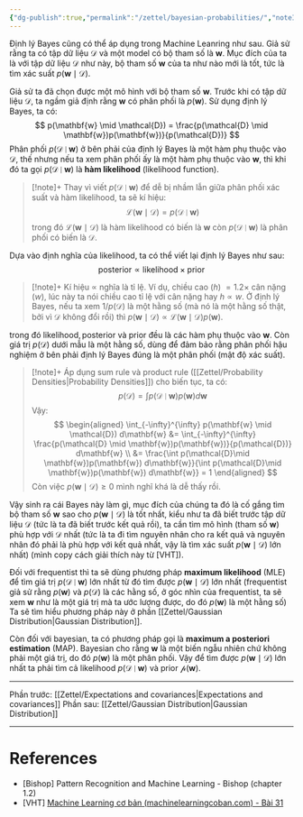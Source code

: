```yaml
---
{"dg-publish":true,"permalink":"/zettel/bayesian-probabilities/","noteIcon":"📝","created":"2024-04-22T12:19:56.445+07:00","updated":"2024-04-23T20:23:09.238+07:00"}
---
```


Định lý Bayes cũng có thể áp dụng trong Machine Leanring như sau. Giả sử rằng ta có tập dữ liệu $\mathcal{D}$ và một model có bộ tham số là $\mathbf{w}$. Mục đích của ta là với tập dữ liệu $\mathcal{D}$ như này, bộ tham số $\mathbf{w}$ của ta như nào mới là tốt, tức là tìm xác suất $p(\mathbf{w} \mid \mathcal{D})$.

Giả sử ta đã chọn được một mô hình với bộ tham số $\mathbf{w}$. Trước khi có tập dữ liệu $\mathcal{D}$, ta ngầm giả định rằng $\mathbf{w}$ có phân phối là $p(\mathbf{w})$. Sử dụng định lý Bayes, ta có:
$$
p(\mathbf{w} \mid \mathcal{D}) = \frac{p(\mathcal{D} \mid \mathbf{w})p(\mathbf{w})}{p(\mathcal{D})}
$$
Phân phối $p(\mathcal{D} \mid \mathbf{w})$ ở bên phải của định lý Bayes là một hàm phụ thuộc vào $\mathcal{D}$, thế nhưng nếu ta xem phân phối ấy là một hàm phụ thuộc vào $\mathbf{w}$, thì khi đó ta gọi $p(\mathcal{D} \mid \mathbf{w})$ là **hàm likelihood** (likelihood function).

>[!note]+
>Thay vì viết $p(\mathcal{D} \mid \mathbf{w})$ để dễ bị nhầm lẫn giữa phân phối xác suất và hàm likelihood, ta sẽ kí hiệu:
>$$
\mathcal{L}(\mathbf{w} \mid \mathcal{D}) = p(\mathcal{D} \mid \mathbf{w})
>$$
>trong đó $\mathcal{L}(\mathbf{w} \mid \mathcal{D})$ là hàm likelihood có biến là $\mathbf{w}$ còn $p(\mathcal{D} \mid \mathbf{w})$ là phân phối có biến là $\mathcal{D}$.

Dựa vào định nghĩa của likelihood, ta có thể viết lại định lý Bayes như sau:
$$
\text{posterior} \propto \text{likelihood} \times \text{prior}
$$
>[!note]+
>Kí hiệu $\propto$ nghĩa là tỉ lệ. Ví dụ, chiều cao ($h$) $= 1.2 \times$ cân nặng ($w$), lúc này ta nói chiều cao tỉ lệ với cân nặng hay $h \propto w$. Ở định lý Bayes, nếu ta xem $1 / p(\mathcal{D})$ là một hằng số (mà nó là một hằng số thật, bởi vì $\mathcal{D}$ không đổi rồi) thì $p(\mathbf{w} \mid \mathcal{D}) \propto \mathcal{L}(\mathbf{w} \mid \mathcal{D})p(\mathbf{w})$.

trong đó $\text{likelihood}, \text{posterior}$ và $\text{prior}$ đều là các hàm phụ thuộc vào $\mathbf{w}$. Còn giá trị $p(\mathcal{D})$ dưới mẫu là một hằng số, dùng để đảm bảo rằng phân phối hậu nghiệm ở bên phải định lý Bayes đúng là một phân phối (mật độ xác suất).

>[!note]+
>Áp dụng sum rule và product rule ([[Zettel/Probability Densities\|Probability Densities]]) cho biến tục, ta có:
>$$
>p(\mathcal{D}) = \int p(\mathcal{D} \mid \mathbf{w}) p(\mathbf{w}) d\mathbf{w}
>$$
>Vậy:
>$$
\begin{aligned}
\int_{-\infty}^{\infty} p(\mathbf{w} \mid \mathcal{D}) d\mathbf{w} &= \int_{-\infty}^{\infty} \frac{p(\mathcal{D} \mid \mathbf{w})p(\mathbf{w})}{p(\mathcal{D})} d\mathbf{w} \\
&= \frac{\int p(\mathcal{D}\mid \mathbf{w})p(\mathbf{w}) d\mathbf{w}}{\int p(\mathcal{D}\mid \mathbf{w})p(\mathbf{w}) d\mathbf{w}} = 1
\end{aligned}
>$$
>Còn việc $p(\mathbf{w} \mid \mathcal{D}) \geq 0$ mình nghĩ khá là dễ thấy rồi.

Vậy sinh ra cái Bayes này làm gì, mục đích của chúng ta đó là cố gắng tìm bộ tham số $\mathbf{w}$ sao cho $p(\mathbf{w} \mid \mathcal{D})$ là tốt nhất, kiểu như ta đã biết trước tập dữ liệu $\mathcal{D}$ (tức là ta đã biết trước kết quả rồi), ta cần tìm mô hình (tham số $\mathbf{w}$) phù hợp với $\mathcal{D}$ nhất (tức là ta đi tìm nguyên nhân cho ra kết quả và nguyên nhân đó phải là phù hợp với kết quả nhất, vậy là tìm xác suất $p(\mathbf{w}\mid \mathcal{D})$ lớn nhất) (mình copy cách giải thích này từ [VHT]).

Đối với frequentist thì ta sẽ dùng phương pháp **maximum likelihood** (MLE) để tìm giá trị $p(\mathcal{D} \mid \mathbf{w})$ lớn nhất từ đó tìm được $p(\mathbf{w} \mid \mathcal{D})$ lớn nhất (frequentist giả sử rằng $p(\mathbf{w})$ và $p(\mathcal{D})$ là các hằng số, ở góc nhìn của frequentist, ta sẽ xem $\mathbf{w}$ như là một giá trị mà ta ước lượng được, do đó $p(\mathbf{w})$ là một hằng số) Ta sẽ tìm hiểu phương pháp này ở phần [[Zettel/Gaussian Distribution\|Gaussian Distribution]].

Còn đối với bayesian, ta có phương pháp gọi là **maximum a posteriori estimation** (MAP). Bayesian cho rằng $\mathbf{w}$ là một biến ngẫu nhiên chứ không phải một giá trị, do đó $p(\mathbf{w})$ là một phân phối. Vậy để tìm được $p(\mathbf{w} \mid \mathcal{D})$ lớn nhất ta phải tìm cả likelihood $p(\mathcal{D} \mid \mathbf{w})$ và prior $\mathcal{p}(\mathbf{w})$.

---

Phần trước: [[Zettel/Expectations and covariances\|Expectations and covariances]]
Phần sau: [[Zettel/Gaussian Distribution\|Gaussian Distribution]]

---
# References

- [Bishop] Pattern Recognition and Machine Learning - Bishop (chapter 1.2)
- [VHT]  [Machine Learning cơ bản (machinelearningcoban.com) - Bài 31](https://machinelearningcoban.com/2017/07/17/mlemap/)